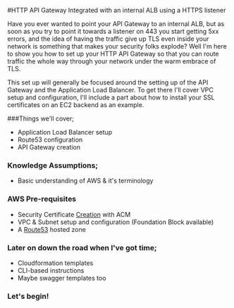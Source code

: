 #HTTP API Gateway Integrated with an internal ALB using a HTTPS listener 

Have you ever wanted to point your API Gateway to an internal ALB, but as soon as you try to point it towards a listener on 443 you start getting 5xx errors, and the idea of having the traffic give up TLS even inside your network is something that makes your security folks explode? Well I'm here to show you how to set up your HTTP API Gateway so that you can route traffic the whole way through your network under the warm embrace of TLS.

This set up will generally be focused around the setting up of the API Gateway and the Application Load Balancer. To get there I'll cover VPC setup and configuration, I'll include a part about how to install your SSL certificates on an EC2 backend as an example.

###Things we'll cover;

- Application Load Balancer setup
- Route53 configuration
- API Gateway creation

### Knowledge Assumptions;

- Basic understanding of AWS & it's terminology


### AWS Pre-requisites
- Security Certificate [Creation](https://docs.aws.amazon.com/acm/latest/userguide/gs-acm-request-public.html) with ACM 
- VPC & Subnet setup and configuration (Foundation Block available)
- A [Route53](https://docs.aws.amazon.com/Route53/latest/DeveloperGuide/CreatingHostedZone.html) hosted zone


### Later on down the road when I've got time;
- Cloudformation templates
- CLI-based instructions
- Maybe swagger templates too

### Let's begin!


